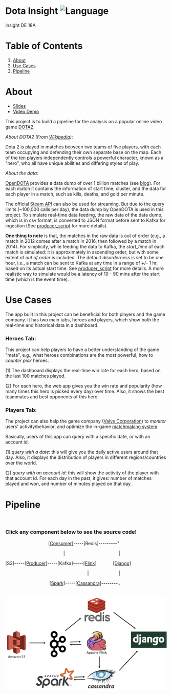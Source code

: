 # Dota Insight ![Language](https://img.shields.io/badge/language-Python%20%2F%20Java%20%2F%20Scala-orange.svg)

Insight DE 18A

# Table of Contents

1. [About](README.md#about)
2. [Use Cases](README.md#use-cases)
3. [Pipeline](README.md#pipeline)

# About

* <a href="https://docs.google.com/presentation/d/1YrbU6vBK0_jchzj-x7RPRLyQJft8U83qO6RziF-5Ijw/edit#slide=id.g3285dc8d63_0_0">
  Slides </a>
* <a href="https://youtu.be/tansAxfuKWQ">
  Video Demo </a>


This project is to build a pipeline for the analysis on a popular online video game <a href="https://www.dota2.com">DOTA2</a>.

*About DOTA2 (From <a href="https://en.wikipedia.org/wiki/Dota_2">Wikipedia</a>)*:

Dota 2 is played in matches between two teams of five players, with each team occupying and defending their own separate base on the map. Each of the ten players independently controls a powerful character, known as a "hero", who all have unique abilities and differing styles of play.

*About the data*:

<a href="https://www.opendota.com/">OpenDOTA</a> provides a data dump of over 1 billion matches (see <a href="https://blog.opendota.com/2017/03/24/datadump2/">blog</a>). For each match it contains the information of start time, cluster, and the data for each player in a match, such as kills, deaths, and gold per minute.

The official <a href="https://wiki.teamfortress.com/wiki/WebAPI#Dota_2">Steam API</a> can also be used for streaming. But due to the query limits (~100,000 calls per day), the data dump by OpenDOTA is used in this project. To simulate real-time data feeding, the raw data of the data dump, which is in csv format, is converted to JSON format before sent to Kafka for ingestion (See <a href="https://github.com/antiflee/InsightDEProject/blob/master/src/kafka_producer/JSONGeneratorFromCSV_matches.py">producer_script</a> for more details).

**One thing to note** is that, the matches in the raw data is out of order (e.g., a match in 2012 comes after a match in 2016, then followed by a match in 2014). For simplicity, while feeding the data to Kafka, the *start_time* of each match is simulated: it is approximately in ascending order, but with some extent of *out of order* is included. The default *disorderness* is set to be one hour, i.e., a match can be sent to Kafka at any time in a range of +/- 1 hr, based on its actual start time. See <a href="https://github.com/antiflee/InsightDEProject/blob/master/src/kafka_producer/JSONGeneratorFromCSV_matches.py">producer_script</a> for more details. A more realistic way to simulate would be a latency of 10 - 90 mins after the start time (which is the event time).

<!---
<img src="https://s3-us-west-2.amazonaws.com/yfsmiscfilesbucket/Screen+Shot+2018-01-11+at+9.08.24+PM.png" alt="hero-avatars" style="width:50%">
-->

# Use Cases

The app built in this project can be beneficial for both players and the game company. It has two main tabs, heroes and players, which show both the real-time and historical data in a dashboard.

### Heroes Tab:

This project can help players to have a better understanding of the game "meta", e.g., what heroes combinations are the most powerful, how to *counter pick* heroes.

(1) The dashboard displays the real-time win rate for each hero, based on the last 100 matches played.

(2) For each hero, the web app gives you the win rate and popularity (how many times this hero is picked every day) over time. Also, it shows the best teammates and best opponents of this hero.

### Players Tab:

The project can also help the game company (<a href="http://www.valvesoftware.com/">Valve Corporation</a>) to *monitor* users' activity/behavior, and optimize the in-game <a href="https://dota2.gamepedia.com/Matchmaking">matchmaking system</a>.

Basically, users of this app can query with a specific date, or with an account id.

(1) *query with a date*: this will give you the daily active users around that day. Also, it displays the distribution of players in different regions/countries over the world.

(2) *query with an account id*: this will show the activity of the player with that account id. For each day in the past, it gives: number of matches played and won, and number of minutes played on that day.

# Pipeline

<br>

### Click any component below to see the source code!



&nbsp;&nbsp;&nbsp;&nbsp;&nbsp;&nbsp;&nbsp;&nbsp;&nbsp;&nbsp;&nbsp;&nbsp;&nbsp;&nbsp;&nbsp;&nbsp;&nbsp;&nbsp;&nbsp;&nbsp;&nbsp;&nbsp;&nbsp;&nbsp;&nbsp;&nbsp;&nbsp;&nbsp;&nbsp;&nbsp;&nbsp;&nbsp;&nbsp;&nbsp;<a href="https://github.com/antiflee/InsightDEProject/blob/master/src/python-kafka-to-redis/kafka_win_rate_consumers.py">[Consumer]</a>-----[Redis]---------&#8989;

&nbsp;&nbsp;&nbsp;&nbsp;&nbsp;&nbsp;&nbsp;&nbsp;&nbsp;&nbsp;&nbsp;&nbsp;&nbsp;&nbsp;&nbsp;&nbsp;&nbsp;&nbsp;&nbsp;&nbsp;&nbsp;&nbsp;&nbsp;&nbsp;&nbsp;&nbsp;&nbsp;&nbsp;&nbsp;&nbsp;&nbsp;&nbsp;&nbsp;&nbsp;&nbsp;&nbsp;&nbsp;&nbsp;&nbsp;&nbsp;&nbsp;&nbsp;&nbsp;&nbsp;&nbsp;&nbsp;|&nbsp;&nbsp;&nbsp;&nbsp;&nbsp;&nbsp;&nbsp;&nbsp;&nbsp;&nbsp;&nbsp;&nbsp;&nbsp;&nbsp;&nbsp;&nbsp;&nbsp;&nbsp;&nbsp;&nbsp;&nbsp;&nbsp;&nbsp;&nbsp;&nbsp;&nbsp;&nbsp;&nbsp;&nbsp;&nbsp;&nbsp;&nbsp;&nbsp;&nbsp;&nbsp;&nbsp;&nbsp;&nbsp;&nbsp;&nbsp;&nbsp;&nbsp;&nbsp;|

[S3]-----<a href="https://github.com/antiflee/InsightDEProject/blob/master/src/kafka_producer/JSONGeneratorFromCSV_matches.py">[Producer]</a>-----[Kafka]-----<a href="https://github.com/antiflee/InsightDEProject/blob/master/src/flink/src/main/java/com/yufeil/dotainsight/flink_streaming/JSONParser.java">[Flink]</a>&nbsp;&nbsp;&nbsp;&nbsp;&nbsp;&nbsp;&nbsp;&nbsp;&nbsp;&nbsp;&nbsp;&nbsp;&nbsp;<a href="https://github.com/antiflee/dota-insight-django">[Django]</a>

&nbsp;&nbsp;&nbsp;&nbsp;&nbsp;&nbsp;&nbsp;&nbsp;&nbsp;&nbsp;&nbsp;&nbsp;&nbsp;&nbsp;&nbsp;&nbsp;&nbsp;&nbsp;&nbsp;&nbsp;&nbsp;&nbsp;&nbsp;&nbsp;&nbsp;&nbsp;&nbsp;&nbsp;&nbsp;&nbsp;&nbsp;&nbsp;&nbsp;&nbsp;&nbsp;&nbsp;&nbsp;&nbsp;&nbsp;&nbsp;&nbsp;&nbsp;&nbsp;&nbsp;&nbsp;&nbsp;&nbsp;&nbsp;&nbsp;&nbsp;&nbsp;&nbsp;&nbsp;&nbsp;&nbsp;&nbsp;&nbsp;&nbsp;&nbsp;&nbsp;&nbsp;&nbsp;&nbsp;&nbsp;&nbsp;|&nbsp;&nbsp;&nbsp;&nbsp;&nbsp;&nbsp;&nbsp;&nbsp;&nbsp;&nbsp;&nbsp;&nbsp;&nbsp;&nbsp;&nbsp;&nbsp;&nbsp;&nbsp;&nbsp;&nbsp;&nbsp;&nbsp;&nbsp;&nbsp;|

&nbsp;&nbsp;&nbsp;&nbsp;&nbsp;&nbsp;&nbsp;&nbsp;&nbsp;&nbsp;&nbsp;&nbsp;&nbsp;&nbsp;&nbsp;&nbsp;&nbsp;&nbsp;&nbsp;&nbsp;&nbsp;&nbsp;&nbsp;&nbsp;&nbsp;&nbsp;&nbsp;&nbsp;&nbsp;&nbsp;&nbsp;&nbsp;&nbsp;&nbsp;&nbsp;<a href="https://github.com/antiflee/InsightDEProject/tree/master/src/spark">[Spark]</a>-----<a href="https://github.com/antiflee/InsightDEProject/blob/master/misc/CassandraTableSchema.cql">[Cassandra]</a>--------&#8991;

<br>

<img src="https://github.com/antiflee/InsightDEProject/blob/master/misc/pipeline.png?raw=true">
